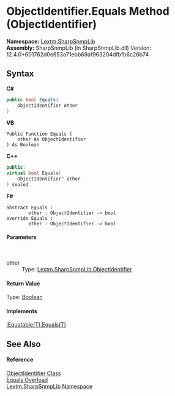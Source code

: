 # ObjectIdentifier.Equals Method (ObjectIdentifier)
 

**Namespace:**&nbsp;<a href="N_Lextm_SharpSnmpLib">Lextm.SharpSnmpLib</a><br />**Assembly:**&nbsp;SharpSnmpLib (in SharpSnmpLib.dll) Version: 12.4.0+601762d0e653a71ebb69af963204dfbfb6c26b74

## Syntax

**C#**<br />
``` C#
public bool Equals(
	ObjectIdentifier other
)
```

**VB**<br />
``` VB
Public Function Equals ( 
	other As ObjectIdentifier
) As Boolean
```

**C++**<br />
``` C++
public:
virtual bool Equals(
	ObjectIdentifier^ other
) sealed
```

**F#**<br />
``` F#
abstract Equals : 
        other : ObjectIdentifier -> bool 
override Equals : 
        other : ObjectIdentifier -> bool 
```


#### Parameters
&nbsp;<dl><dt>other</dt><dd>Type: <a href="T_Lextm_SharpSnmpLib_ObjectIdentifier">Lextm.SharpSnmpLib.ObjectIdentifier</a><br /></dd></dl>

#### Return Value
Type: <a href="https://docs.microsoft.com/dotnet/api/system.boolean" target="_blank" rel="noopener noreferrer">Boolean</a>

#### Implements
<a href="https://docs.microsoft.com/dotnet/api/system.iequatable-1.equals#System_IEquatable_1_Equals__0_" target="_blank" rel="noopener noreferrer">IEquatable(T).Equals(T)</a><br />

## See Also


#### Reference
<a href="T_Lextm_SharpSnmpLib_ObjectIdentifier">ObjectIdentifier Class</a><br /><a href="Overload_Lextm_SharpSnmpLib_ObjectIdentifier_Equals">Equals Overload</a><br /><a href="N_Lextm_SharpSnmpLib">Lextm.SharpSnmpLib Namespace</a><br />